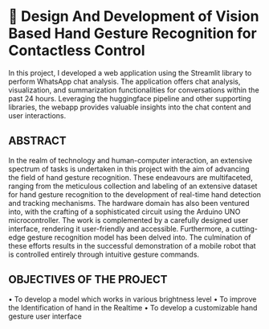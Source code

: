 
# 👋 Design And Development of Vision Based Hand Gesture Recognition for Contactless Control

In this project, I developed a web application using the Streamlit library to perform WhatsApp chat analysis. The application offers chat analysis, visualization, and summarization functionalities for conversations within the past 24 hours. Leveraging the huggingface pipeline and other supporting libraries, the webapp provides valuable insights into the chat content and user interactions.


## ABSTRACT

In the realm of technology and human-computer interaction, an extensive spectrum of tasks is undertaken in this project with the aim of advancing the field of hand gesture recognition. These endeavours are multifaceted, ranging from the meticulous collection and labeling of an extensive dataset for hand gesture recognition to the development of real-time hand detection and tracking mechanisms. The hardware domain has also been ventured into, with the crafting of a sophisticated circuit using the Arduino UNO microcontroller. The work is complemented by a carefully designed user interface, rendering it user-friendly and accessible. Furthermore, a cutting-edge gesture recognition model has been delved into. The culmination of these efforts results in the successful demonstration of a mobile robot that is controlled entirely through intuitive gesture commands. 


## OBJECTIVES OF THE PROJECT
•	To develop a model which works in various brightness level
•	To improve the Identification of hand in the Realtime
•	To develop a customizable hand gesture user interface


